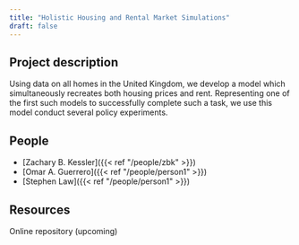 ```yaml
---
title: "Holistic Housing and Rental Market Simulations"
draft: false
---
```


## Project description

Using data on all homes in the United Kingdom, we develop a model which simultaneously recreates both housing prices and rent. Representing one of the first such models to successfully complete such a task, we use this model conduct several policy experiments.

## People

* [Zachary B. Kessler]({{< ref "/people/zbk" >}}) 
* [Omar A. Guerrero]({{< ref "/people/person1" >}}) 
* [Stephen Law]({{< ref "/people/person1" >}}) 

## Resources

Online repository (upcoming)